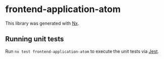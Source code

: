 # frontend-application-atom

This library was generated with [Nx](https://nx.dev).

## Running unit tests

Run `nx test frontend-application-atom` to execute the unit tests via [Jest](https://jestjs.io).
